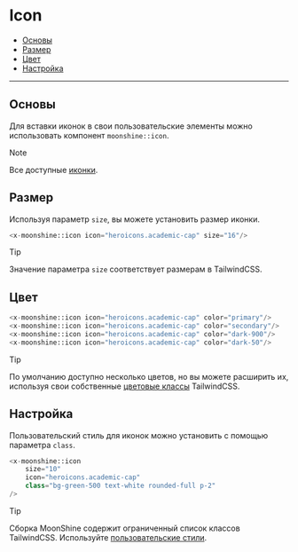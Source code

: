 # Icon

- [Основы](#basics)
- [Размер](#size)
- [Цвет](#color)
- [Настройка](#customization)

---

<a name="basics"></a>
## Основы

Для вставки иконок в свои пользовательские элементы можно использовать компонент `moonshine::icon`.

> [!NOTE]
> Все доступные [иконки](/docs/{{version}}/appearance/icons).

<a name="size"></a>
## Размер

Используя параметр `size`, вы можете установить размер иконки.
```php
<x-moonshine::icon icon="heroicons.academic-cap" size="16"/>
```

> [!TIP]
> Значение параметра `size` соответствует размерам в TailwindCSS.

<a name="color"></a>
## Цвет

```php
<x-moonshine::icon icon="heroicons.academic-cap" color="primary"/>
<x-moonshine::icon icon="heroicons.academic-cap" color="secondary"/>
<x-moonshine::icon icon="heroicons.academic-cap" color="dark-900"/>
<x-moonshine::icon icon="heroicons.academic-cap" color="dark-50"/>
```

> [!TIP]
> По умолчанию доступно несколько цветов, но вы можете расширить их, используя свои собственные [цветовые классы](/docs/{{version}}/appearance/assets) TailwindCSS.

<a name="customization"></a>
## Настройка

Пользовательский стиль для иконок можно установить с помощью параметра `class`.

```php
<x-moonshine::icon
    size="10"
    icon="heroicons.academic-cap"
    class="bg-green-500 text-white rounded-full p-2"
/>
```

> [!TIP]
> Сборка MoonShine содержит ограниченный список классов TailwindCSS. Используйте [пользовательские стили](/docs/{{version}}/appearance/assets).
